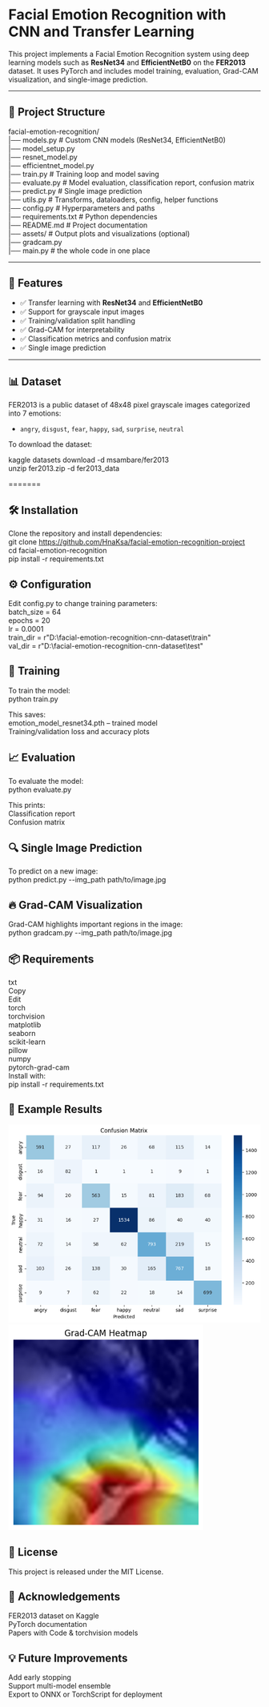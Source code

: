 # Facial Emotion Recognition with CNN and Transfer Learning

This project implements a Facial Emotion Recognition system using deep learning models such as **ResNet34** and **EfficientNetB0** on the **FER2013** dataset. It uses PyTorch and includes model training, evaluation, Grad-CAM visualization, and single-image prediction.

---

## 📂 Project Structure

facial-emotion-recognition/  
|── models.py # Custom CNN models (ResNet34, EfficientNetB0)  
    |── model_setup.py  
    |── resnet_model.py  
    |── efficientnet_model.py  
|── train.py # Training loop and model saving  
|── evaluate.py # Model evaluation, classification report, confusion matrix  
|── predict.py # Single image prediction  
|── utils.py # Transforms, dataloaders, config, helper functions  
|── config.py # Hyperparameters and paths  
|── requirements.txt # Python dependencies  
|── README.md # Project documentation  
|── assets/ # Output plots and visualizations (optional)  
    |── gradcam.py  
|── main.py # the whole code in one place  


---

## 📌 Features

- ✅ Transfer learning with **ResNet34** and **EfficientNetB0**
- ✅ Support for grayscale input images
- ✅ Training/validation split handling
- ✅ Grad-CAM for interpretability
- ✅ Classification metrics and confusion matrix
- ✅ Single image prediction

---

## 📊 Dataset

FER2013 is a public dataset of 48x48 pixel grayscale images categorized into 7 emotions:

- `angry`, `disgust`, `fear`, `happy`, `sad`, `surprise`, `neutral`

To download the dataset:

kaggle datasets download -d msambare/fer2013  
unzip fer2013.zip -d fer2013_data


=======
## 🛠️ Installation
Clone the repository and install dependencies:  
git clone https://github.com/HnaKsa/facial-emotion-recognition-project  
cd facial-emotion-recognition  
pip install -r requirements.txt  


## ⚙️ Configuration
Edit config.py to change training parameters:  
batch_size = 64  
epochs = 20  
lr = 0.0001  
train_dir = r"D:\facial-emotion-recognition-cnn-dataset\train"  
val_dir = r"D:\facial-emotion-recognition-cnn-dataset\test"  

## 🚀 Training
To train the model:  
python train.py  

This saves:  
emotion_model_resnet34.pth – trained model  
Training/validation loss and accuracy plots  

## 📈 Evaluation
To evaluate the model:  
python evaluate.py  

This prints:  
Classification report  
Confusion matrix  

## 🔍 Single Image Prediction
To predict on a new image:  
python predict.py --img_path path/to/image.jpg  

## 🔥 Grad-CAM Visualization
Grad-CAM highlights important regions in the image:  
python gradcam.py --img_path path/to/image.jpg  

## 📦 Requirements
txt  
Copy  
Edit  
torch  
torchvision  
matplotlib  
seaborn  
scikit-learn  
pillow  
numpy  
pytorch-grad-cam  
Install with:  
pip install -r requirements.txt  

## 📸 Example Results
![conConfusion Matrix](image.png)  
![Grad-CAM Visualization](image-1.png)  

## 📄 License
This project is released under the MIT License.  

## 🙌 Acknowledgements
FER2013 dataset on Kaggle  
PyTorch documentation  
Papers with Code & torchvision models  

## 💡 Future Improvements
Add early stopping  
Support multi-model ensemble  
Export to ONNX or TorchScript for deployment  
